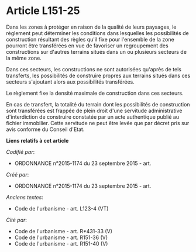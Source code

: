 # Article L151-25

Dans les zones à protéger en raison de la qualité de leurs paysages, le règlement peut déterminer les conditions dans
lesquelles les possibilités de construction résultant des règles qu'il fixe pour l'ensemble de la zone pourront être
transférées en vue de favoriser un regroupement des constructions sur d'autres terrains situés dans un ou plusieurs secteurs
de la même zone.

Dans ces secteurs, les constructions ne sont autorisées qu'après de tels transferts, les possibilités de construire propres
aux terrains situés dans ces secteurs s'ajoutant alors aux possibilités transférées.

Le règlement fixe la densité maximale de construction dans ces secteurs.

En cas de transfert, la totalité du terrain dont les possibilités de construction sont transférées est frappée de plein droit
d'une servitude administrative d'interdiction de construire constatée par un acte authentique publié au fichier immobilier.
Cette servitude ne peut être levée que par décret pris sur avis conforme du Conseil d'Etat.

**Liens relatifs à cet article**

_Codifié par_:

  - ORDONNANCE n°2015-1174 du 23 septembre 2015 - art.

_Créé par_:

  - ORDONNANCE n°2015-1174 du 23 septembre 2015 - art.

_Anciens textes_:

  - Code de l'urbanisme - art. L123-4 (VT)

_Cité par_:

  - Code de l'urbanisme - art. R*431-33 (V)
  - Code de l'urbanisme - art. R151-36 (V)
  - Code de l'urbanisme - art. R151-40 (V)
